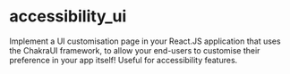# accessibility_ui
Implement a UI customisation page in your React.JS application that uses the ChakraUI framework, to allow your end-users to customise their preference in your app itself! Useful for accessibility features.

